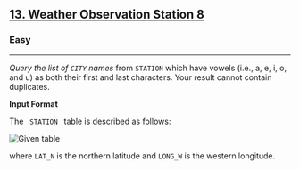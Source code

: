 <!-- Question Link -->
<h2>
 <a href="https://www.hackerrank.com/challenges/weather-observation-station-8/">13. Weather Observation Station 8

 </a>
</h2>

<!-- Difficulty -->
<h3>Easy</h3>
<!-- separator -->
<hr>

<!-- Description -->
<div>
 <p> 
  <em> Query the list of <code>CITY</code> names</em> from <code>STATION</code> which have vowels (i.e., a, e, i, o, and u) as both their first and last characters. Your result cannot contain duplicates.

**Input Format**

The <code> STATION </code> table is described as follows:

 </p>
<!--Given (Input)  -->

![Given table](https://s3.amazonaws.com/hr-challenge-images/9336/1449345840-5f0a551030-Station.jpg)

<!-- condition (Assumption) -->
<p>where <code>LAT_N</code> is the northern latitude and <code>LONG_W</code> is the western longitude.</p>

<!-- Output  -->
</div>
